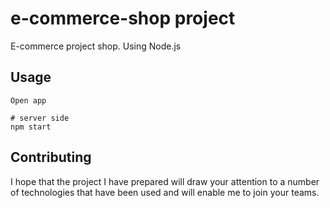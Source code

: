 # e-commerce-shop project

E-commerce project shop. Using Node.js

## Usage

```
Open app

# server side
npm start

```

## Contributing

I hope that the project I have prepared will draw your attention to a number of technologies that have been used and will enable me to join your teams.
